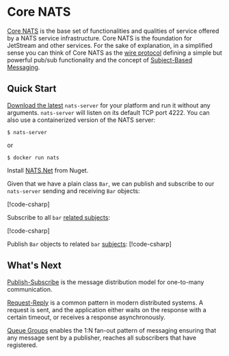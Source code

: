 # Core NATS

[Core NATS](https://docs.nats.io/nats-concepts/core-nats) is the base set of functionalities and qualities of service
offered by a NATS service infrastructure. Core NATS is the foundation for JetStream and other services. For the sake
of explanation, in a simplified sense you can think of Core NATS as the
[wire protocol](https://docs.nats.io/reference/reference-protocols/nats-protocol) defining a simple but powerful
pub/sub functionality and the concept of [Subject-Based Messaging](https://docs.nats.io/nats-concepts/subjects).

## Quick Start

[Download the latest](https://nats.io/download/) `nats-server` for your platform and run it without any arguments. `nats-server` will listen
on its default TCP port 4222. You can also use a containerized version of the NATS server:

```shell
$ nats-server
```
or
```shell
$ docker run nats
```

Install [NATS.Net](https://www.nuget.org/packages/NATS.Net) from Nuget.

Given that we have a plain class `Bar`, we can publish and subscribe to our `nats-server` sending
and receiving `Bar` objects:

[!code-csharp[](../../../tests/NATS.Net.DocsExamples/Core/IntroPage.cs#bar)]

Subscribe to all `bar` [related subjects](https://docs.nats.io/nats-concepts/subjects):

[!code-csharp[](../../../tests/NATS.Net.DocsExamples/Core/IntroPage.cs#sub)]

Publish `Bar` objects to related `bar` [subjects](https://docs.nats.io/nats-concepts/subjects):
[!code-csharp[](../../../tests/NATS.Net.DocsExamples/Core/IntroPage.cs#pub)]

## What's Next

[Publish-Subscribe](pub-sub.md) is the message distribution model for one-to-many communication.

[Request-Reply](req-rep.md) is a common pattern in modern distributed systems. A request is sent, and the application
either waits on the response with a certain timeout, or receives a response asynchronously.

[Queue Groups](queue.md) enables the 1:N fan-out pattern of messaging ensuring that any message sent by a publisher,
reaches all subscribers that have registered.
